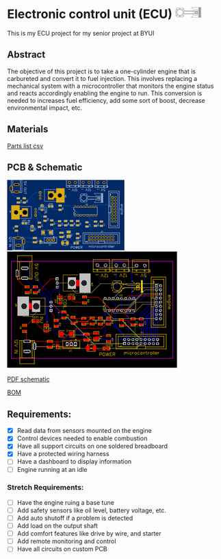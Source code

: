 # Electronic control unit (ECU) ![Image of pistion](Images/piston_sm.png)
This is my ECU project for my senior project at BYUI

## Abstract
The objective of this project is to take a one-cylinder engine that is carbureted and convert it to fuel injection. This involves replacing a mechanical system with a microcontroller that monitors the engine status and reacts accordingly enabling the engine to run. This conversion is needed to increases fuel efficiency, add some sort of boost, decrease environmental impact, etc.

## Materials
[Parts list csv](parts/sinor%20project.csv)

## PCB & Schematic
![PCB Image](PCB%20%26%20schematic/PCB.PNG) ![PCB Image](PCB%20%26%20schematic/PCB_PCB_2020-06-12_10-47-50_2020-06-15_19-19-58.png)

[PDF schematic](PCB%20%26%20schematic/Schematic_ECUs_2020-06-15_18-41-38.pdf)

[BOM](PCB%20%26%20schematic/BOM_ECUs_2020-06-15_18-41-51.csv)

## Requirements:
 - [x] 	Read data from sensors mounted on the engine
 - [x] 	Control devices needed to enable combustion
 - [x] 	Have all support circuits on one soldered breadboard
 - [x] 	Have a protected wiring harness
 - [ ] 	Have a dashboard to display information
 - [ ] 	Engine running at an idle
### Stretch Requirements:
 - [ ]	Have the engine ruing a base tune 
 - [ ]	Add safety sensors like oil level, battery voltage, etc.
 - [ ]	Add auto shutoff if a problem is detected
 - [ ]	Add load on the output shaft
 - [ ]	Add comfort features like drive by wire, and starter
 - [ ]	Add remote monitoring and control
 - [ ]   Have all circuits on custom PCB
